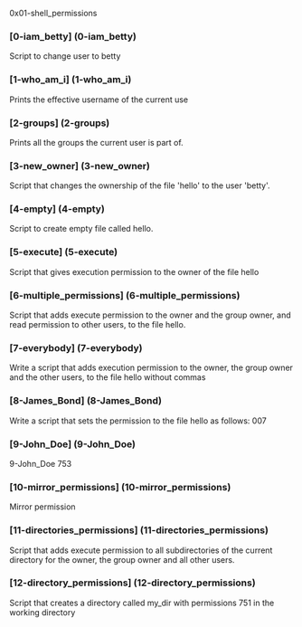 0x01-shell_permissions
### [0-iam_betty] (0-iam_betty)
Script to change user to betty
### [1-who_am_i] (1-who_am_i)
Prints the effective username of the current use
### [2-groups] (2-groups)
Prints all the groups the current user is part of.
### [3-new_owner] (3-new_owner)
Script that changes the ownership of the file 'hello' to the user 'betty'.
### [4-empty] (4-empty)
Script to create empty file called hello.
### [5-execute] (5-execute)
Script that gives execution permission to the owner of the file hello
### [6-multiple_permissions] (6-multiple_permissions)
Script that adds execute permission to the owner and the group owner, and read permission to other users, to the file hello.
### [7-everybody] (7-everybody)
Write a script that adds execution permission to the owner, the group owner and the other users, to the file hello without commas
### [8-James_Bond] (8-James_Bond)
Write a script that sets the permission to the file hello as follows: 007
### [9-John_Doe] (9-John_Doe)
9-John_Doe 753
### [10-mirror_permissions] (10-mirror_permissions)
Mirror permission
### [11-directories_permissions] (11-directories_permissions)
Script that adds execute permission to all subdirectories of the current directory for the owner, the group owner and all other users.
### [12-directory_permissions] (12-directory_permissions)
Script that creates a directory called my_dir with permissions 751 in the working directory
